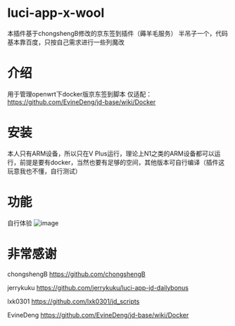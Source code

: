 # luci-app-x-wool

本插件基于chongshengB修改的京东签到插件（薅羊毛服务）
半吊子一个，代码基本靠百度，只按自己需求进行一些列魔改

# 介绍

用于管理openwrt下docker版京东签到脚本
仅适配：
https://github.com/EvineDeng/jd-base/wiki/Docker

# 安装

本人只有ARM设备，所以只在V Plus运行，理论上N1之类的ARM设备都可以运行，前提是要有docker，当然也要有足够的空间，其他版本可自行编译（插件这玩意我也不懂，自行测试）

# 功能

自行体验
![image](https://github.com/XiaYi1002/luci-app-x-wool/blob/master/img/%E7%95%8C%E9%9D%A2.png)
# 非常感谢


chongshengB
https://github.com/chongshengB

jerrykuku
https://github.com/jerrykuku/luci-app-jd-dailybonus

lxk0301
https://github.com/lxk0301/jd_scripts

EvineDeng
https://github.com/EvineDeng/jd-base/wiki/Docker

